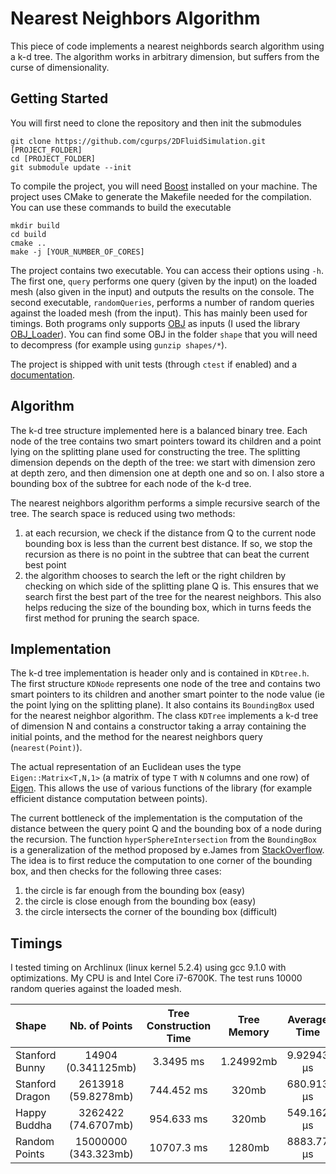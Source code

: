 # Nearest Neighbors Algorithm
This piece of code implements a nearest neighbords search algorithm using a k-d tree.
The algorithm works in arbitrary dimension, but suffers from the curse of dimensionality.

## Getting Started
You will first need to clone the repository and then init the submodules
```
git clone https://github.com/cgurps/2DFluidSimulation.git [PROJECT_FOLDER]
cd [PROJECT_FOLDER]
git submodule update --init
```
To compile the project, you will need [Boost](https://www.boost.org/) installed on your machine. 
The project uses CMake to generate the Makefile needed for the compilation. You can use these commands to build the executable

```
mkdir build
cd build
cmake ..
make -j [YOUR_NUMBER_OF_CORES]
```

The project contains two executable. You can access their options using `-h`. 
The first one, `query` performs one query (given by the input) on the loaded mesh (also given in the input) and outputs the results on the console. 
The second executable, `randomQueries`, performs a number of random queries against the loaded mesh (from the input). 
This has mainly been used for timings. Both programs only supports [OBJ](https://en.wikipedia.org/wiki/Wavefront_.obj_file) 
as inputs (I used the library [OBJ_Loader](https://github.com/Bly7/OBJ-Loader)). You can find some OBJ in the folder `shape`
that you will need to decompress (for example using `gunzip shapes/*`).

The project is shipped with unit tests (through `ctest` if enabled) and a [documentation](https://cgurps.github.io/NNSearch/index.html).

## Algorithm
The k-d tree structure implemented here is a balanced binary tree. Each node of the tree contains two smart pointers toward its children and a point lying on the splitting plane used for constructing the tree. The splitting dimension depends on the depth of the tree: we start with dimension zero at depth zero, and then dimension one at depth one and so on. I also store a bounding box of the subtree for each node of the k-d tree.

The nearest neighbors algorithm performs a simple recursive search of the tree. The search space is reduced using two methods:
1. at each recursion, we check if the distance from Q to the current node bounding box is less than the current best distance. If so, we stop the recursion as there is no point in the subtree that can beat the current best point
2. the algorithm chooses to search the left or the right children by checking on which side of the splitting plane Q is. This ensures that we search first the best part of the tree for the nearest neighbors. This also helps reducing the size of the bounding box, which in turns feeds the first method for pruning the search space.

## Implementation
The k-d tree implementation is header only and is contained in `KDtree.h`. The first structure `KDNode` represents one node of the tree and contains two smart pointers to its children and another smart pointer to the node value (ie the point lying on the splitting plane). It also contains its `BoundingBox` used for the nearest neighbor algorithm. The class `KDTree` implements a k-d tree of dimension N and contains a constructor taking a array containing the initial points, and the method for the nearest neighbors query (`nearest(Point)`).

The actual representation of an Euclidean uses the type `Eigen::Matrix<T,N,1>` (a matrix of type `T` with `N` columns and one row) of [Eigen](http://eigen.tuxfamily.org/index.php?title=Main_Page). This allows the use of various functions of the library (for example efficient distance computation between points).

The current bottleneck of the implementation is the computation of the distance between the query point Q and the bounding box of a node during the recursion.
The function `hyperSphereIntersection` from the `BoundingBox` is a generalization of the method proposed by e.James from [StackOverflow](https://stackoverflow.com/questions/401847/circle-rectangle-collision-detection-intersection). The idea is to first reduce the computation to one corner of the bounding box, and then checks for the following three cases:
1. the circle is far enough from the bounding box (easy)
2. the circle is close enough from the bounding box (easy)
3. the circle intersects the corner of the bounding box (difficult)

## Timings
I tested timing on Archlinux (linux kernel 5.2.4) using gcc 9.1.0 with optimizations. My CPU is and Intel Core i7-6700K.
The test runs 10000 random queries against the loaded mesh.

| Shape | Nb. of Points | Tree Construction Time | Tree Memory | Average Time |
|:-|:-:|:-:|:-:|:-:|
| Stanford Bunny | 14904 (0.341125mb) | 3.3495 ms| 1.24992mb |  9.92943 µs |
| Stanford Dragon | 2613918 (59.8278mb) | 744.452 ms | 320mb | 680.913 µs |
| Happy Buddha | 3262422 (74.6707mb) | 954.633 ms | 320mb | 549.162 µs |
| Random Points | 15000000 (343.323mb) | 10707.3 ms | 1280mb | 8883.77 µs |
